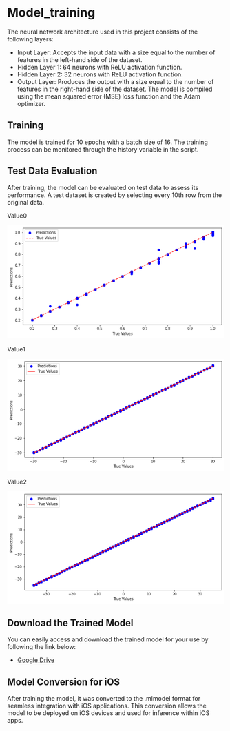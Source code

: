 # Model_training

The neural network architecture used in this project consists of the following layers:

- Input Layer: Accepts the input data with a size equal to the number of features in the left-hand side of the dataset.
- Hidden Layer 1: 64 neurons with ReLU activation function.
- Hidden Layer 2: 32 neurons with ReLU activation function.
- Output Layer: Produces the output with a size equal to the number of features in the right-hand side of the dataset.
The model is compiled using the mean squared error (MSE) loss function and the Adam optimizer.

## Training
The model is trained for 10 epochs with a batch size of 16. The training process can be monitored through the history variable in the script.

## Test Data Evaluation
After training, the model can be evaluated on test data to assess its performance. A test dataset is created by selecting every 10th row from the original data.

Value0

![](images/value0.png)

Value1

![](images/value1.png)

Value2

![](images/value2.png)

## Download the Trained Model
You can easily access and download the trained model for your use by following the link below:

- [Google Drive](https://drive.google.com/drive/folders/1veI4L3w63aeVda8lfIInfWJvig9UACgC?usp=drive_link)

## Model Conversion for iOS

After training the model, it was converted to the .mlmodel format for seamless integration with iOS applications. This conversion allows the model to be deployed on iOS devices and used for inference within iOS apps.

